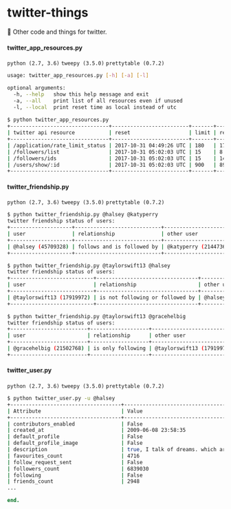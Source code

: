 # twitter-things
:baby_chick: Other code and things for twitter.
#### twitter_app_resources.py
```python (2.7, 3.6)``` ```tweepy (3.5.0)``` ```prettytable (0.7.2)```
```sh
usage: twitter_app_resources.py [-h] [-a] [-l]

optional arguments:
  -h, --help   show this help message and exit
  -a, --all    print list of all resources even if unused
  -l, --local  print reset time as local instead of utc
  
$ python twitter_app_resources.py
+--------------------------------+-------------------------+-------+-----------+
| twitter api resource           | reset                   | limit | remaining |
+--------------------------------+-------------------------+-------+-----------+
| /application/rate_limit_status | 2017-10-31 04:49:26 UTC | 180   | 177       |
| /followers/list                | 2017-10-31 05:02:03 UTC | 15    | 8         |
| /followers/ids                 | 2017-10-31 05:02:03 UTC | 15    | 14        |
| /users/show/:id                | 2017-10-31 05:02:03 UTC | 900   | 897       |
+--------------------------------+-------------------------+-------+-----------+
```
#### twitter_friendship.py
```python (2.7, 3.6)``` ```tweepy (3.5.0)``` ```prettytable (0.7.2)```
```sh
$ python twitter_friendship.py @halsey @katyperry
twitter friendship status of users:
+--------------------+----------------------------+-----------------------+---------+
| user               | relationship               | other user            | friends |
+--------------------+----------------------------+-----------------------+---------+
| @halsey (45709328) | follows and is followed by | @katyperry (21447363) | yes     |
+--------------------+----------------------------+-----------------------+---------+

$ python twitter_friendship.py @taylorswift13 @halsey
twitter friendship status of users:
+---------------------------+---------------------------------+--------------------+---------+
| user                      | relationship                    | other user         | friends |
+---------------------------+---------------------------------+--------------------+---------+
| @taylorswift13 (17919972) | is not following or followed by | @halsey (45709328) | no      |
+---------------------------+---------------------------------+--------------------+---------+

$ python twitter_friendship.py @taylorswift13 @gracehelbig
twitter friendship status of users:
+-------------------------+-------------------+---------------------------+---------+
| user                    | relationship      | other user                | friends |
+-------------------------+-------------------+---------------------------+---------+
| @gracehelbig (21502768) | is only following | @taylorswift13 (17919972) | no      |
+-------------------------+-------------------+---------------------------+---------+
```
#### twitter_user.py
```python (2.7, 3.6)``` ```tweepy (3.5.0)``` ```prettytable (0.7.2)```
```sh
$ python twitter_user.py -u @halsey
+------------------------------------+----------------------------------------+
| Attribute                          | Value                                  |
+------------------------------------+----------------------------------------+
| contributors_enabled               | False                                  |
| created_at                         | 2009-06-08 23:58:35                    |
| default_profile                    | False                                  |
| default_profile_image              | False                                  |
| description                        | true, I talk of dreams. which are the .|
| favourites_count                   | 4716                                   |
| follow_request_sent                | False                                  |
| followers_count                    | 6839030                                |
| following                          | False                                  |
| friends_count                      | 2948                                   |
...
```
```ruby
end.
```
